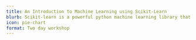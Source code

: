```yaml
---
title: An Introduction to Machine Learning using Scikit-Learn
blurb: Scikit-learn is a powerful python machine learning library that will allow you to build predictive models on your business data.
icon: pie-chart
format: Two day workshop
---
```

